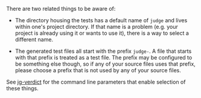 There are two related things to be aware of:

* The directory housing the tests has a default name of `judge` and
  lives within one's project directory.  If that name is a problem
  (e.g. your project is already using it or wants to use it), there is
  a way to select a different name.

* The generated test files all start with the prefix `judge-`.  A file
  that starts with that prefix is treated as a test file.  The prefix
  may be configured to be something else though, so if any of your
  source files uses that prefix, please choose a prefix that is not
  used by any of your source files.

See [jg-verdict](jg-verdict.md) for the command line parameters that
enable selection of these things.
